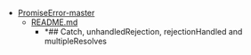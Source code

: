 - <a href = "E:\Node_projects\Node_Way\Education\Timur_Video_Node.js\part_19\PromiseError-master\cat.PromiseError-master\dir.PromiseError-master.md">PromiseError-master</a>
    - <a href = "E:\Node_projects\Node_Way\Education\Timur_Video_Node.js\part_19\PromiseError-master\README.md">README.md</a>
        - *## Catch, unhandledRejection, rejectionHandled and multipleResolves
